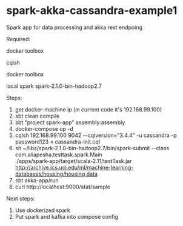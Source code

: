 # spark-akka-cassandra-example1
Spark app for data processing and akka rest endpoing

Required:

docker toolbox

cqlsh

docker toolbox

local spark spark-2.1.0-bin-hadoop2.7

Steps:

1. get docker-machine ip (in current code it's 192.168.99.100)
2. sbt clean compile
3. sbt "project spark-app" assembly:assembly
4. docker-compose up -d
5. cqlsh 192.168.99.100 9042 --cqlversion="3.4.4" -u cassandra -p password123 < cassandra-init.cql
6. sh ~/libs/spark-2.1.0-bin-hadoop2.7/bin/spark-submit --class com.aliapesha.testtask.spark.Main \
                                                           ./apps/spark-app/target/scala-2.11/testTask.jar \
                                                           http://archive.ics.uci.edu/ml/machine-learning-databases/housing/housing.data
7. sbt akka-app/run
8. curl http://localhost:9000/stat/sample

Next steps:
1. Use dockerized spark
2. Put spark and kafka into compose config
